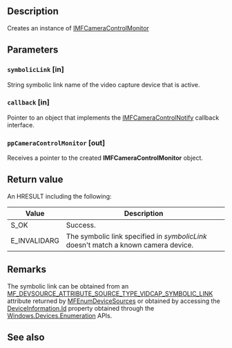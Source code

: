 ## Description

Creates an instance of [IMFCameraControlMonitor](https://learn.microsoft.com/windows/win32/api/mfidl/nn-mfidl-imfcameracontrolmonitor)

## Parameters

### `symbolicLink` [in]

String symbolic link name of the video capture device that is active.

### `callback` [in]

Pointer to an object that implements the [IMFCameraControlNotify](https://learn.microsoft.com/windows/win32/api/mfidl/nn-mfidl-imfcameracontrolnotify) callback interface.

### `ppCameraControlMonitor` [out]

Receives a pointer to the created **IMFCameraControlMonitor** object.

## Return value

An HRESULT including the following:

| Value | Description |
|-------|-------------|
| S_OK | Success. |
| E_INVALIDARG | The symbolic link specified in *symbolicLink* doesn't match a known camera device. |

## Remarks

The symbolic link can be obtained from an [MF_DEVSOURCE_ATTRIBUTE_SOURCE_TYPE_VIDCAP_SYMBOLIC_LINK](https://learn.microsoft.com/windows/win32/medfound/mf-devsource-attribute-source-type-vidcap-symbolic-link) attribute returned by [MFEnumDeviceSources](https://learn.microsoft.com/windows/win32/api/mfidl/nf-mfidl-mfenumdevicesources) or obtained by accessing the [DeviceInformation.Id](https://learn.microsoft.com/uwp/api/windows.devices.enumeration.deviceinformation.id) property obtained through the [Windows.Devices.Enumeration](https://learn.microsoft.com/uwp/api/windows.devices.enumeration) APIs.

## See also